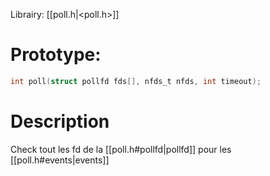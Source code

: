 Librairy: [[poll.h|<poll.h>]]
# Prototype: 
```C
int poll(struct pollfd fds[], nfds_t nfds, int timeout);
```
# Description
Check tout les fd de la [[poll.h#pollfd|pollfd]] pour les [[poll.h#events|events]] 